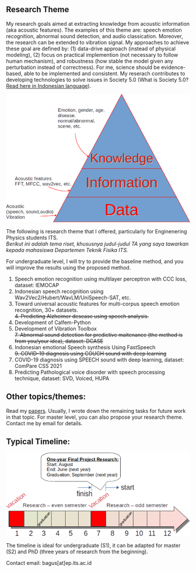 ## Research Theme

My research goals aimed at extracting knowledge from acoustic information (aka acoustic features). The examples of this theme are: speech emotion recognition, abnormal sound detection, and audio classication. Moreover, the research can be extended to vibration signal. My approaches to achieve these goal are defined by: (1) data-drive approach (instead of physical modeling), (2) focus on practical implemention (not necessary to follow human  mechanism), and robustness (how stable the model given any perturbation instead of correctness). For me, science should be evidence-based, able to be implemented and consistent. My reserach contributes to developing technologies to solve issues in Society 5.0 (What is Society 5.0? [Read here in Indonesian language](http://bagustris.blogspot.com/2022/04/menuju-masyarakat-50-melalui-riset-dan.html)).

![research_concept](images/research_concept.png)

The following is research theme that I offered, particularly for Enginenering Physics students ITS.  
*Berikut ini adalah tema riset, khususnya judul-judul TA yang saya tawarkan kepada mahasiswa Departemen Teknik Fisika ITS.*    

For undergraduate level, I will try to provide the baseline method, and you will improve the results using the proposed method.
 
1. Speech emotion recognition using multilayer perceptron with CCC loss, dataset: IEMOCAP
2. Indonesian speech recognition using Wav2Vec2/Hubert/WavLM/UniSpeech-SAT, etc.
3. Toward universal acoustic features for multi-corpus speech emotion recognition, 30+ datasets.  
~~4. Predicting Alzheimer desease using speech analysis.~~
5. Development of Calfem-Python
6. Development of Vibration Toolbox  
~~7. Abnormal sound detection for predictive maitenance (the method is from you/your idea), dataset: DCASE~~
8. Indonesian emotional Speech synthesis Using FastSpeech  
~~9. COVID-19 diagnosis using COUGH sound with deep learning~~
10. COVID-19 diagnosis using SPEECH sound with deep learning, dataset: ComPare CSS 2021
11. Predicting Pathological voice disorder with speech processing technique, dataset: SVD, Voiced, HUPA

## Other topics/themes:  
Read my [papers](https://scholar.google.co.jp/citations?user=xuiLAewAAAAJ&hl=en). Usually, I wrote down the remaining tasks for future work in that topic. 
For master level, you can also propose your research theme. Contact me by email for details.

## Typical Timeline:  
![Timeline for undergraduate](images/pengerjaan-ta.png)

The timeline is ideal for undergraduate (S1), it can be adapted for master (S2) and PhD (three years of research from the beginning).

Contact email: bagus[at]ep.its.ac.id
